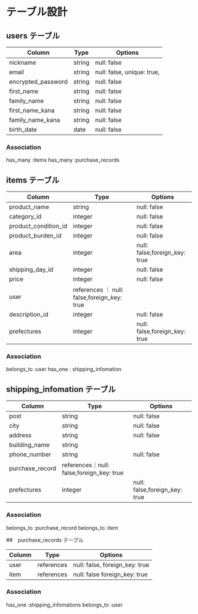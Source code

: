 # テーブル設計

## users テーブル

| Column                 | Type   | Options     |
| ---------------------- | ------ | ----------- |
| nickname               | string | null: false |
| email                  | string | null: false, unique: true, |
| encrypted_password     | string | null: false |
| first_name             | string | null: false |
| family_name            | string | null: false |
| first_name_kana        | string | null: false |
| family_name_kana       | string | null: false |
| birth_date             | date   | null: false |




### Association
 has_many :items
 has_many :purchase_records


## items テーブル


| Column                 | Type   | Options     |
| ---------------------- | ------ | ----------- |
| product_name           | string | null: false |
| category_id            | integer | null: false |
| product_condition_id   | integer | null: false |
| product_burden_id      | integer | null: false |
| area                   | integer | null: false,foreign_key: true |
| shipping_day_id        | integer| null: false |
| price                  | integer| null: false |
| user                   | references ｜ null: false,foreign_key: true |
| description_id         | integer |  null: false |
| prefectures            | integer |  null: false,foreign_key: true |

### Association
belongs_to :user
has_one : shipping_infomation





## shipping_infomation  テーブル

| Column                 | Type   | Options     |
| ---------------------- | ------ | ----------- |
| post                   |string  | null: false |
| city                   | string | null: false |
| address                | string | null: false |
| building_name          | string |
| phone_number           | string | null: false |
| purchase_record        |references｜null: false,foreign_key: true |
| prefectures            | integer |  null: false,foreign_key: true |
### Association


belongs_to :purchase_record
belongs_to :item





##　purchase_records テーブル

| Column                 | Type   | Options     |
| ---------------------- | ------ | ----------- |
| user                   | references |null: false, foreign_key: true 
| item                   | references | null: false foreign_key: true|


### Association

 has_one :shipping_infomations
 belongs_to :user

